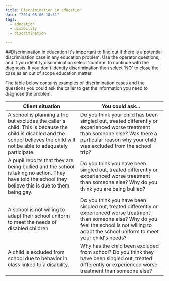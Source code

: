 ```yaml
---
title: Discrimination in education
date: "2014-08-06 18:51"
tags:
  - education
  - disability
  - discrimination

---
```

##Discrimination in education
It's important to find out if there is a potential discrimination case in any education problem. Use the operator questions, and if you identify discrimination select 'confirm' to continue with the diagnosis. If you don't identify discrimination then select 'NO' to close the case as an out of scope education matter. 

The table below contains examples of discrimination cases and the questions you could ask the caller to get the information you need to diagnose the problem.

| Client situation | You could ask... |
|---|---|
| A school is planning a trip but excludes the caller's child. This is because the child is disabled and the school believes the child will not be able to adequately participate. | Do you think your child has been singled out, treated differently or experienced worse treatment than someone else? Was there a particular reason why your child was excluded from the school trip? |
| A pupil reports that they are being bullied and the school is taking no action. They have told the school they believe this is due to them being gay. | Do you think you have been singled out, treated differently or experienced worse treatment than someone else? Why do you think you are being bullied? |
| A school is not willing to adapt their school uniform to meet the needs of disabled children | Do you think you have been singled out, treated differently or experienced worse treatment than someone else? Why do you feel the school is not willing to adapt the school uniform to meet your child's needs? |
| A child is excluded from school due to behavior in class linked to a disability. | Why has the child been excluded from school? Do you think they have been singled out, treated differently or experienced worse treatment than someone else? |


